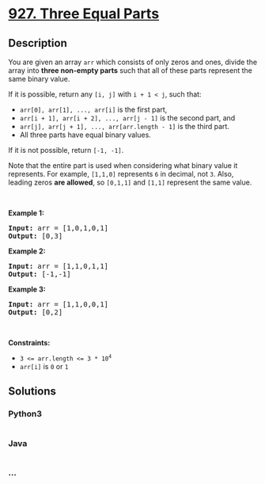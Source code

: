 # [927. Three Equal Parts](https://leetcode.com/problems/three-equal-parts)



## Description

<p>You are given an array <code>arr</code> which consists of only zeros and ones, divide the array into <strong>three non-empty parts</strong> such that all of these parts represent the same binary value.</p>

<p>If it is possible, return any <code>[i, j]</code> with <code>i + 1 &lt; j</code>, such that:</p>

<ul>
	<li><code>arr[0], arr[1], ..., arr[i]</code> is the first part,</li>
	<li><code>arr[i + 1], arr[i + 2], ..., arr[j - 1]</code> is the second part, and</li>
	<li><code>arr[j], arr[j + 1], ..., arr[arr.length - 1]</code> is the third part.</li>
	<li>All three parts have equal binary values.</li>
</ul>

<p>If it is not possible, return <code>[-1, -1]</code>.</p>

<p>Note that the entire part is used when considering what binary value it represents. For example, <code>[1,1,0]</code> represents <code>6</code> in decimal, not <code>3</code>. Also, leading zeros <strong>are allowed</strong>, so <code>[0,1,1]</code> and <code>[1,1]</code> represent the same value.</p>

<p>&nbsp;</p>
<p><strong>Example 1:</strong></p>
<pre><strong>Input:</strong> arr = [1,0,1,0,1]
<strong>Output:</strong> [0,3]
</pre><p><strong>Example 2:</strong></p>
<pre><strong>Input:</strong> arr = [1,1,0,1,1]
<strong>Output:</strong> [-1,-1]
</pre><p><strong>Example 3:</strong></p>
<pre><strong>Input:</strong> arr = [1,1,0,0,1]
<strong>Output:</strong> [0,2]
</pre>
<p>&nbsp;</p>
<p><strong>Constraints:</strong></p>

<ul>
	<li><code>3 &lt;= arr.length &lt;= 3 * 10<sup>4</sup></code></li>
	<li><code>arr[i]</code> is <code>0</code> or <code>1</code></li>
</ul>


## Solutions

<!-- tabs:start -->

### **Python3**

```python

```

### **Java**

```java

```

### **...**

```

```

<!-- tabs:end -->
